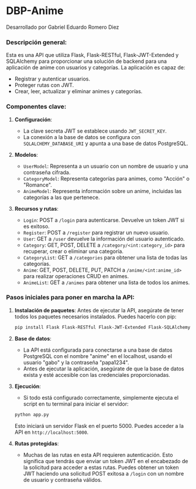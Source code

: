 # DBP-Anime

Desarrollado por Gabriel Eduardo Romero Diez

### Descripción general:
Esta es una API que utiliza Flask, Flask-RESTful, Flask-JWT-Extended y SQLAlchemy para proporcionar una solución de backend para una aplicación de anime con usuarios y categorías. La aplicación es capaz de:

- Registrar y autenticar usuarios.
- Proteger rutas con JWT.
- Crear, leer, actualizar y eliminar animes y categorías.

### Componentes clave:

1. **Configuración**: 
   - La clave secreta JWT se establece usando `JWT_SECRET_KEY`.
   - La conexión a la base de datos se configura con `SQLALCHEMY_DATABASE_URI` y apunta a una base de datos PostgreSQL.
   
2. **Modelos**:
   - `UserModel`: Representa a un usuario con un nombre de usuario y una contraseña cifrada.
   - `CategoryModel`: Representa categorías para animes, como "Acción" o "Romance".
   - `AnimeModel`: Representa información sobre un anime, incluidas las categorías a las que pertenece.

3. **Recursos y rutas**:
   - `Login`: POST a `/login` para autenticarse. Devuelve un token JWT si es exitoso.
   - `Register`: POST a `/register` para registrar un nuevo usuario.
   - `User`: GET a `/user` devuelve la información del usuario autenticado.
   - `Category`: GET, POST, DELETE a `/category/<int:category_id>` para recuperar, crear o eliminar una categoría.
   - `CategoryList`: GET a `/categories` para obtener una lista de todas las categorías.
   - `Anime`: GET, POST, DELETE, PUT, PATCH a `/anime/<int:anime_id>` para realizar operaciones CRUD en animes.
   - `AnimeList`: GET a `/animes` para obtener una lista de todos los animes.

### Pasos iniciales para poner en marcha la API:

1. **Instalación de paquetes**:
   Antes de ejecutar la API, asegúrate de tener todos los paquetes necesarios instalados. Puedes hacerlo con pip:
   ```bash
   pip install Flask Flask-RESTful Flask-JWT-Extended Flask-SQLAlchemy psycopg2-binary
   ```

2. **Base de datos**:
   - La API está configurada para conectarse a una base de datos PostgreSQL con el nombre "anime" en el localhost, usando el usuario "gabo" y la contraseña "papa1234".
   - Antes de ejecutar la aplicación, asegúrate de que la base de datos exista y esté accesible con las credenciales proporcionadas.

3. **Ejecución**:
   - Si todo está configurado correctamente, simplemente ejecuta el script en tu terminal para iniciar el servidor:
   ```bash
   python app.py
   ```

   Esto iniciará un servidor Flask en el puerto 5000. Puedes acceder a la API en `http://localhost:5000`.

4. **Rutas protegidas**:
   - Muchas de las rutas en esta API requieren autenticación. Esto significa que tendrás que enviar un token JWT en el encabezado de la solicitud para acceder a estas rutas. Puedes obtener un token JWT haciendo una solicitud POST exitosa a `/login` con un nombre de usuario y contraseña válidos.

